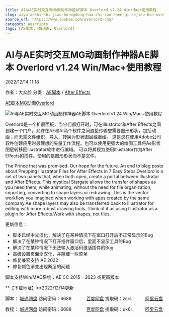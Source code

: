 ```yaml
---
title: AI与AE实时交互MG动画制作神器AE脚本 Overlord v1.24 Win/Mac+使用教程
slug: aiyu-aeshi-shi-jiao-hu-mgdong-hua-zhi-zuo-shen-qi-aejiao-ben-overlord-v1-24-win-mac-shi-yong-jiao-cheng
source_url: https://www.lookae.com/overlord-chn/
category: aescripts
tags: [AE脚本, MG动画, Overlord]
---
```

# AI与AE实时交互MG动画制作神器AE脚本 Overlord v1.24 Win/Mac+使用教程

2022/12/14 11:18

作者：大众脸
分类：[AE脚本](https://www.lookae.com/after-effects/aescripts/) / [After Effects](https://www.lookae.com/after-effects/)

[AE脚本](https://www.lookae.com/tag/ae%e8%84%9a%e6%9c%ac/)[MG动画](https://www.lookae.com/tag/mg%e5%8a%a8%e7%94%bb/)[Overlord](https://www.lookae.com/tag/overlord/)

![AI与AE实时交互MG动画制作神器AE脚本 Overlord v1.24 Win/Mac+使用教程](https://www.lookae.com/wp-content/uploads/2022/07/Overlord-v1.24.jpg "AI与AE实时交互MG动画制作神器AE脚本 Overlord v1.24 Win/Mac+使用教程-LookAE.com")

Overlord是一个扩展面板，当它们都打开时，可在Illustrator和After Effects之间创建一个门户。允许在AE和AI两个软件之间直接传输您需要图形形状，包括动画；而无需文件组织，导入，转换为形状图层或重绘。 这是您在使用Adobe公司软件创建应用时最理想的矢量工作流程。也可以使用更强大的绘图工具将Ae形状图层转移回Illustrator软中进行编辑。 可以将其视为使用Illustrator作为After Effects的插件。使用的是图形形状而不是文件。

The Prince that was promised. Our hope for the future. An end to blog posts about Prepping Illustrator Files for After Effects in 7 Easy Steps.Overlord is a set of two panels that, when both open, create a portal between Illustrator and After Effects. This mystical Stargate allows the transfer of shapes as you need them, while animating, without the need for file organization, importing, converting to shape layers or redrawing. This is the vector workflow you imagined when working with apps created by the same company.Ae shape layers may also be transferred back to Illustrator for editing with more robust drawing tools. Think of it as using Illustrator as a plugin for After Effects.Work with shapes, not files.

更新信息：

* 脚本已经中文汉化，解决了在某种情况下在窗口打开后不正常显示的Bug
* 解决了在某种情况下打开插件窗口后，里面不显示工具的Bug
* 解决了在某种情况下无法输入激活码激活插件的Bug
* 高级设置页面全汉化，并隐藏一些菜单
* 修复兼容支持 AE 2022
* 修复颜色渐变出现断层的问题

脚本支持Win/MAC系统：AE CC 2015 – 2023 或更高版本

**【下载地址】**2022/12/14更新

脚本： [城通网盘](https://url70.ctfile.com/f/2827370-747164167-c438c4?p=4431) 访问密码：6688            [百度网盘](https://pan.baidu.com/s/1_xRH7_hzrx6ye2_AB9pY7A?pwd=zcrs) 提取码：zcrs           [阿里云盘](https://www.aliyundrive.com/s/9buPZaEGGDc)

教程： [城通网盘](https://url70.ctfile.com/f/2827370-747241038-71fca7?p=4431) 访问密码：6688            [百度网盘](https://pan.baidu.com/s/1VUwwC4JdhqKN5Ef-P1MAiA?pwd=uk6i) 提取码：uk6i           [阿里云盘](https://www.aliyundrive.com/s/62HQugtHh7B)
